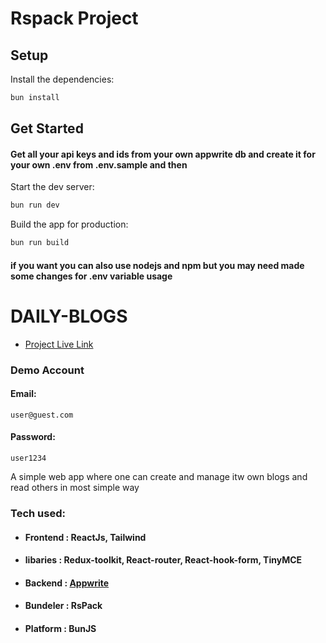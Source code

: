 # Rspack Project

## Setup

Install the dependencies:

```bash
bun install
```

## Get Started


#### Get all your api keys and ids from your own appwrite db and create it for your own .env from .env.sample and then 


Start the dev server:

```bash
bun run dev
```

Build the app for production:

```bash
bun run build
```

#### if you want you can also use nodejs and npm but you may need made some changes for .env variable usage

# DAILY-BLOGS

- [Project Live Link](daily-blogs-bdqw.vercel.app)

### Demo Account 

#### Email:

```
user@guest.com
```
#### Password:
```
user1234
```


A simple web app where one can create and manage itw own blogs and read others in most simple way

### Tech used:
- #### Frontend : ReactJs, Tailwind
- #### libaries : Redux-toolkit, React-router, React-hook-form, TinyMCE
- #### Backend : [Appwrite](https://www.appwrite.io)
- #### Bundeler :  RsPack
- #### Platform :  BunJS

